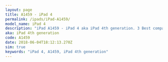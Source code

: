 ```yaml
---
layout: page
title: A1459 - iPad 4
permalink: /ipads/iPad-A1459/
model_name: iPad 4
description: "iPad A1459 - iPad 4 aka iPad 4th generation. 3 Best compatible iPad cases, pens, chargers and keyboards."
aka: iPad 4th generation
code: A1459
date: 2018-06-04T18:12:13.270Z
sim: true
keywords: "iPad 4, A1459, iPad 4th generation"
---
```

